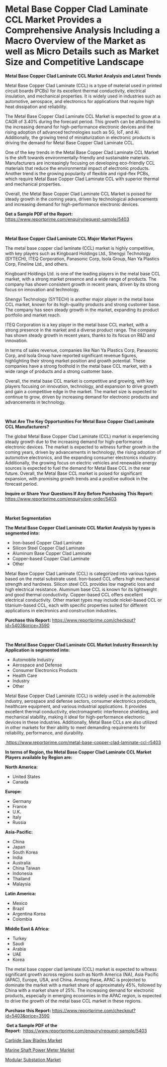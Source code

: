 <p><h1>Metal Base Copper Clad Laminate CCL Market Provides a Comprehensive Analysis Including a Macro Overview of the Market as well as Micro Details such as Market Size and Competitive Landscape</h1></p><p><strong>Metal Base Copper Clad Laminate CCL Market Analysis and Latest Trends</strong></p>
<p><p>Metal Base Copper Clad Laminate (CCL) is a type of material used in printed circuit boards (PCBs) for its excellent thermal conductivity, electrical insulation, and mechanical properties. It is widely used in industries such as automotive, aerospace, and electronics for applications that require high heat dissipation and reliability.</p><p>The Metal Base Copper Clad Laminate CCL Market is expected to grow at a CAGR of 3.40% during the forecast period. This growth can be attributed to the increasing demand for high-performance electronic devices and the rising adoption of advanced technologies such as 5G, IoT, and AI. Additionally, the growing trend of miniaturization in electronic products is driving the demand for Metal Base Copper Clad Laminate CCL.</p><p>One of the key trends in the Metal Base Copper Clad Laminate CCL Market is the shift towards environmentally-friendly and sustainable materials. Manufacturers are increasingly focusing on developing eco-friendly CCL materials that reduce the environmental impact of electronic products. Another trend is the growing popularity of flexible and rigid-flex PCBs, which require Metal Base Copper Clad Laminate CCL with superior thermal and mechanical properties.</p><p>Overall, the Metal Base Copper Clad Laminate CCL Market is poised for steady growth in the coming years, driven by technological advancements and increasing demand for high-performance electronic devices.</p></p>
<p><strong>Get a Sample PDF of the Report:&nbsp;</strong> <a href="https://www.reportprime.com/enquiry/request-sample/5403">https://www.reportprime.com/enquiry/request-sample/5403</a></p>
<p>&nbsp;</p>
<p><strong>Metal Base Copper Clad Laminate CCL Major Market Players</strong></p>
<p><p>The metal base copper clad laminate (CCL) market is highly competitive, with key players such as Kingboard Holdings Ltd., Shengyi Technology (SYTECH), ITEQ Corporation, Panasonic Corp, Isola Group, Nan Ya Plastics Corp, Fineline Ltd., and others.</p><p>Kingboard Holdings Ltd. is one of the leading players in the metal base CCL market, with a strong market presence and a wide range of products. The company has shown consistent growth in recent years, driven by its strong focus on innovation and technology.</p><p>Shengyi Technology (SYTECH) is another major player in the metal base CCL market, known for its high-quality products and strong customer base. The company has seen steady growth in the market, expanding its product portfolio and market reach.</p><p>ITEQ Corporation is a key player in the metal base CCL market, with a strong presence in the market and a diverse product range. The company has shown steady growth in recent years, thanks to its focus on R&D and innovation.</p><p>In terms of sales revenue, companies like Nan Ya Plastics Corp, Panasonic Corp, and Isola Group have reported significant revenue figures, highlighting their strong market position and growth potential. These companies have a strong foothold in the metal base CCL market, with a wide range of products and a strong customer base.</p><p>Overall, the metal base CCL market is competitive and growing, with key players focusing on innovation, technology, and expansion to drive growth and gain a competitive edge in the market. The market size is expected to continue to grow, driven by increasing demand for electronic products and advancements in technology.</p></p>
<p>&nbsp;</p>
<p><strong>What Are The Key Opportunities For Metal Base Copper Clad Laminate CCL Manufacturers?</strong></p>
<p><p>The global Metal Base Copper Clad Laminate (CCL) market is experiencing steady growth due to the increasing demand for high-performance electronic devices. The market is expected to witness further growth in the coming years, driven by advancements in technology, the rising adoption of automotive electronics, and the expanding consumer electronics industry. Additionally, the growing focus on electric vehicles and renewable energy sources is expected to fuel the demand for Metal Base CCL in the near future. Overall, the Metal Base CCL market is poised for significant expansion, with promising growth trends and a positive outlook in the forecast period.</p></p>
<p><strong>Inquire or Share Your Questions If Any Before Purchasing This Report:</strong> <a href="https://www.reportprime.com/enquiry/pre-order/5403">https://www.reportprime.com/enquiry/pre-order/5403</a></p>
<p>&nbsp;</p>
<p><strong>Market Segmentation</strong></p>
<p><strong>The Metal Base Copper Clad Laminate CCL Market Analysis by types is segmented into:</strong></p>
<p><ul><li>Iron-based Copper Clad Laminate</li><li>Silicon Steel Copper Clad Laminate</li><li>Aluminum Base Copper Clad Laminate</li><li>Copper-based Copper Clad Laminate</li><li>Other</li></ul></p>
<p><p>Metal Base Copper Clad Laminate (CCL) is categorized into various types based on the metal substrate used. Iron-based CCL offers high mechanical strength and hardness. Silicon steel CCL provides low magnetic loss and high electrical resistance. Aluminum base CCL is known for its lightweight and good thermal conductivity. Copper-based CCL offers excellent electrical conductivity. Other market types may include nickel-based CCL or titanium-based CCL, each with specific properties suited for different applications in electronics and construction industries.</p></p>
<p><strong>Purchase this Report:&nbsp;</strong><a href="https://www.reportprime.com/checkout?id=5403&price=3590">https://www.reportprime.com/checkout?id=5403&price=3590</a></p>
<p>&nbsp;</p>
<p><strong>The Metal Base Copper Clad Laminate CCL Market Industry Research by Application is segmented into:</strong></p>
<p><ul><li>Automobile Industry</li><li>Aerospace and Defense</li><li>Consumer Electronics Products</li><li>Health Care</li><li>Industry</li><li>Other</li></ul></p>
<p><p>Metal Base Copper Clad Laminate (CCL) is widely used in the automobile industry, aerospace and defense sectors, consumer electronics products, healthcare equipment, and various industrial applications. It provides excellent thermal conductivity, electromagnetic interference shielding, and mechanical stability, making it ideal for high-performance electronic devices in these industries. Additionally, Metal Base CCLs are also utilized in other markets for their ability to meet demanding requirements for reliability, performance, and durability.</p></p>
<p><a href="https://www.reportprime.com/metal-base-copper-clad-laminate-ccl-r5403">&nbsp;https://www.reportprime.com/metal-base-copper-clad-laminate-ccl-r5403</a></p>
<p><strong>In terms of Region, the Metal Base Copper Clad Laminate CCL Market Players available by Region are:</strong></p>
<p>
    <p> <strong> North America: </strong>
        <ul>
            <li>United States</li>
            <li>Canada</li>
        </ul>
        </p> 
    <p> <strong> Europe: </strong>
        <ul>
            <li>Germany</li>
            <li>France</li>
            <li>U.K.</li>
            <li>Italy</li>
            <li>Russia</li>
        </ul>
        </p> 
    <p> <strong> Asia-Pacific: </strong>
        <ul>
            <li>China</li>
            <li>Japan</li>
            <li>South Korea</li>
            <li>India</li>
            <li>Australia</li>
            <li>China Taiwan</li>
            <li>Indonesia</li>
            <li>Thailand</li>
            <li>Malaysia</li>
        </ul>
        </p> 
    <p> <strong> Latin America: </strong>
        <ul>
            <li>Mexico</li>
            <li>Brazil</li>
            <li>Argentina Korea</li>
            <li>Colombia</li>
        </ul>
        </p> 
    <p> <strong> Middle East & Africa: </strong>
        <ul>
            <li>Turkey</li>
            <li>Saudi</li>
            <li>Arabia</li>
            <li>UAE</li>
            <li>Korea</li>
        </ul>
    </p>
    </p>
<p><p>The metal base copper clad laminate (CCL) market is expected to witness significant growth across regions such as North America (NA), Asia Pacific (APAC), Europe, USA, and China. Among these, APAC is projected to dominate the market with a market share of approximately 45%, followed by China with a market share of 25%. The increasing demand for electronic products, especially in emerging economies in the APAC region, is expected to drive the growth of the metal base CCL market in these regions.</p></p>
<p><strong>Purchase this Report: </strong><a href="https://www.reportprime.com/checkout?id=5403&price=3590">https://www.reportprime.com/checkout?id=5403&price=3590</a></p>
<p>&nbsp;<strong>Get a Sample PDF of the Report:&nbsp;&nbsp;</strong><a href="https://www.reportprime.com/enquiry/request-sample/5403">https://www.reportprime.com/enquiry/request-sample/5403</a></p>
<p><strong></strong></p>
<p><p><a href="https://www.linkedin.com/pulse/carbide-saw-blades-market-outlook-industry-overview-forecast-wwjve">Carbide Saw Blades Market</a></p><p><a href="https://www.linkedin.com/pulse/marine-shaft-power-meter-market-competitive-analysis-trends-ygabe">Marine Shaft Power Meter Market</a></p><p><a href="https://www.linkedin.com/pulse/modular-substation-market-research-report-its-history-forecast-y4h7e">Modular Substation Market</a></p></p>